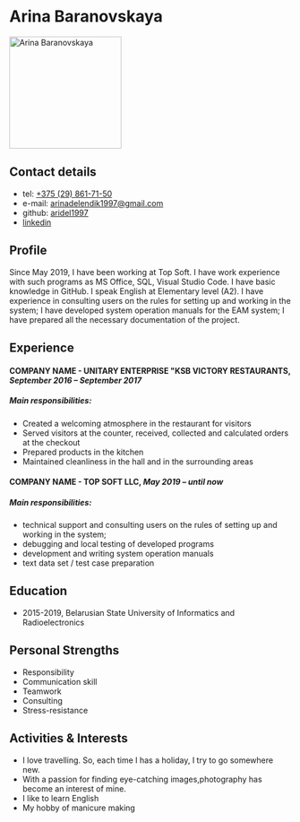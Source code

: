 
# Arina Baranovskaya

<img src="https://user-images.githubusercontent.com/31563431/109430590-2f367f00-7a13-11eb-9279-4cbc19217365.jpg" alt="Arina Baranovskaya" width="200">

## Contact details

- tel: <a href="tel: +375298617150">+375 (29) 861-71-50</a>
- e-mail: arinadelendik1997@gmail.com
- github: [aridel1997](https://github.com/aridel1997)
- [linkedin](https://www.linkedin.com/in/arina-delendik-6679b21b4/)

## Profile

Since May 2019, I have been working at Top Soft. I have work experience with such programs as MS Office, SQL, Visual Studio Code. I have basic knowledge in GitHub. I speak English at Elementary level (A2). I have experience in consulting users on the rules for setting up and working in the system; I have developed system operation manuals for the EAM system; I have prepared all the necessary documentation of the project.

## Experience

#### COMPANY NAME - UNITARY ENTERPRISE "KSB VICTORY RESTAURANTS,  _September 2016 – September 2017_

##### Main responsibilities:

-   Created a welcoming atmosphere in the restaurant for visitors
-   Served visitors at the counter, received, collected and calculated orders at the checkout
-   Prepared products in the kitchen
-   Maintained cleanliness in the hall and in the surrounding areas

#### COMPANY NAME - TOP SOFT LLC,  _May 2019 – until now_

##### Main responsibilities:

-   technical support and consulting users on the rules of setting up and working in the system;
-   debugging and local testing of developed programs
-   development and writing system operation manuals
-   text data set / test case preparation

##  Education

-   2015-2019, Belarusian State University of Informatics and Radioelectronics

## Personal Strengths
- Responsibility
- Communication skill
- Teamwork
- Consulting
- Stress-resistance

## Activities & Interests

-   I love travelling. So, each time I has a holiday, I try to go somewhere new.
-   With a passion for finding eye-catching images,photography has become an interest of mine.
-   I like to learn English
-   My hobby of manicure making
